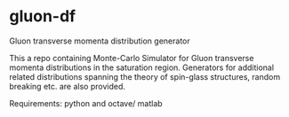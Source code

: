 # gluon-df
Gluon transverse momenta distribution generator

This a repo containing Monte-Carlo Simulator for Gluon transverse momenta distributions in the saturation region.
Generators for additional related distributions spanning the theory of spin-glass structures, random breaking etc. are also provided.

Requirements: python and octave/ matlab
